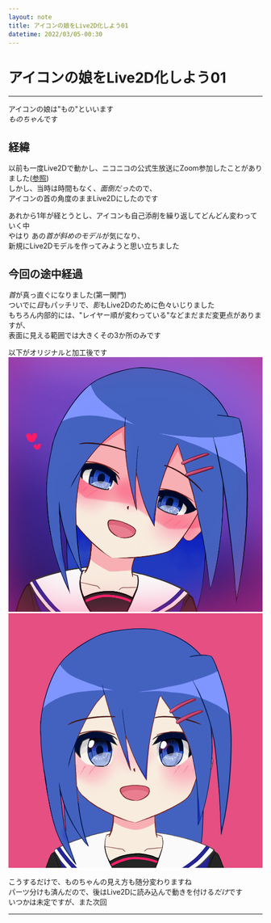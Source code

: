 ```yaml
---
layout: note
title: アイコンの娘をLive2D化しよう01
datetime: 2022/03/05-00:30
---
```

# アイコンの娘をLive2D化しよう01
* * *
アイコンの娘は"もの"といいます  
*ものちゃん*です  

## 経緯
以前も一度Live2Dで動かし、ニコニコの公式生放送にZoom参加したことがありました([参照](https://twitter.com/i/status/1386701498113937408 "ツイート - 百花繚乱2021/04/27"))  
しかし、当時は時間もなく、*面倒だった*ので、  
アイコンの首の角度のままLive2Dにしたのです  

あれから1年が経とうとし、アイコンも自己添削を繰り返してどんどん変わっていく中  
やはり あの*首が斜めのモデル*が気になり、  
新規にLive2Dモデルを作ってみようと思い立ちました  

## 今回の途中経過
*首*が真っ直ぐになりました(第一関門)  
ついでに*目*もパッチリで、*影*もLive2Dのために色々いじりました  
もちろん内部的には、"レイヤー順が変わっている"などまだまだ変更点がありますが、  
表面に見える範囲では大きくその3か所のみです  

以下がオリジナルと加工後です  
![オリジナル~300](../assets/images/nimono_latest.png "ものちゃん")![加工後~300](../assets/images/nimono_straight.png "まっすぐちゃん")  

こうするだけで、ものちゃんの見え方も随分変わりますね  
パーツ分けも済んだので、後はLive2Dに読み込んで動きを付ける*だけ*です  
いつかは未定ですが、また次回
* * *
